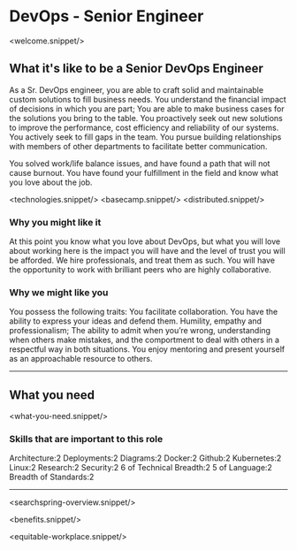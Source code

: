 # DevOps - Senior Engineer
<welcome.snippet/>

## What it's like to be a Senior DevOps Engineer
As a Sr. DevOps engineer, you are able to craft solid and maintainable custom solutions to fill business needs. You understand the financial impact of decisions in which you are part; You are able to make business cases for the solutions you bring to the table. You proactively seek out new solutions to improve the performance, cost efficiency and reliability of our systems. You actively seek to fill gaps in the team. You pursue building relationships with members of other departments to facilitate better communication.

You solved work/life balance issues, and have found a path that will not cause burnout.  You have found your fulfillment in the field and know what you love about the job. 


<technologies.snippet/>
<basecamp.snippet/>
<distributed.snippet/>

### Why you might like it
At this point you know what you love about DevOps, but what you will love about working here is the impact you will have and the level of trust you will be afforded.  We hire professionals, and treat them as such. You will have the opportunity to work with brilliant peers who are highly collaborative.   

### Why we might like you
You possess the following traits: You facilitate collaboration. You have the ability to express your ideas and defend them. Humility, empathy and professionalism; The ability to admit when you’re wrong, understanding when others make mistakes, and the comportment to deal with others in a respectful way in both situations. You enjoy mentoring and present yourself as an approachable resource to others.

--------------

## What you need

<what-you-need.snippet/>

### Skills that are important to this role

<skills>
Architecture:2
Deployments:2
Diagrams:2
Docker:2
Github:2
Kubernetes:2
Linux:2
Research:2
Security:2
6 of Technical Breadth:2
5 of Language:2
Breadth of Standards:2
</skills>

<inherit doc="devops-engineer.md"/>

-----------------

<searchspring-overview.snippet/>

<benefits.snippet/>

<equitable-workplace.snippet/>
